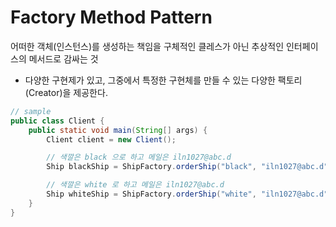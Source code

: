 # Factory Method Pattern

어떠한 객체(인스턴스)를 생성하는 책임을 구체적인 클레스가 아닌 추상적인 인터페이스의 메서드로 감싸는 것

- 다양한 구현제가 있고, 그중에서 특정한 구현체를 만들 수 있는 다양한 팩토리(Creator)을 제공한다.

```java
// sample
public class Client {
    public static void main(String[] args) {
        Client client = new Client();

        // 색깔은 black 으로 하고 메일은 iln1027@abc.d
        Ship blackShip = ShipFactory.orderShip("black", "iln1027@abc.d");

        // 색깔은 white 로 하고 메일은 iln1027@abc.d
        Ship whiteShip = ShipFactory.orderShip("white", "iln1027@abc.d");
    }
}
```
